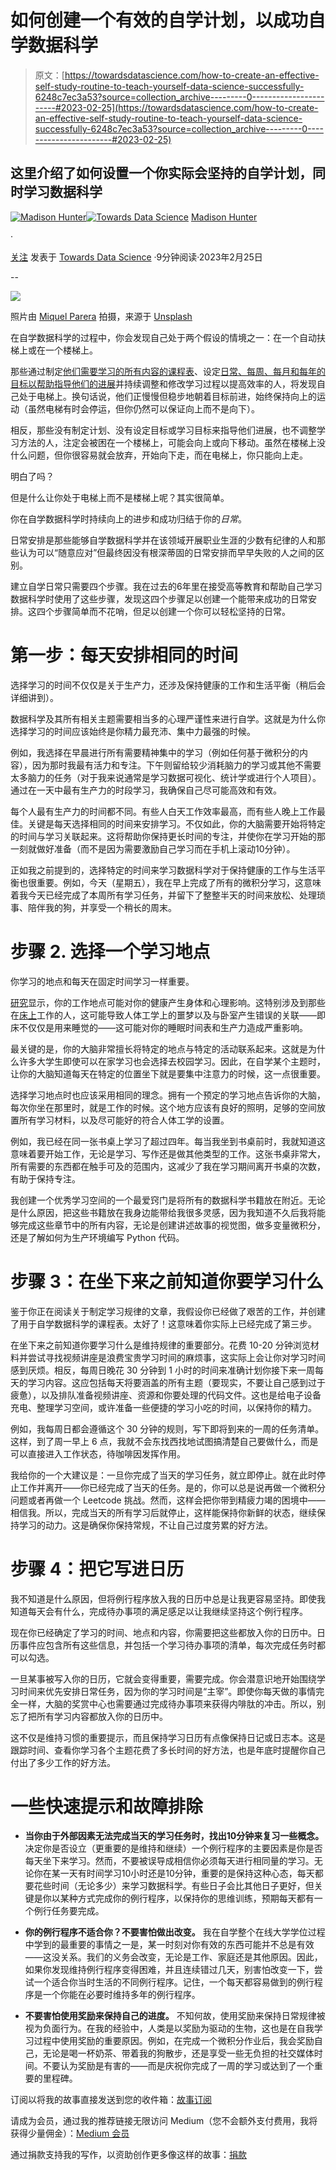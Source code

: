 # 如何创建一个有效的自学计划，以成功自学数据科学

> 原文：[https://towardsdatascience.com/how-to-create-an-effective-self-study-routine-to-teach-yourself-data-science-successfully-6248c7ec3a53?source=collection_archive---------0-----------------------#2023-02-25](https://towardsdatascience.com/how-to-create-an-effective-self-study-routine-to-teach-yourself-data-science-successfully-6248c7ec3a53?source=collection_archive---------0-----------------------#2023-02-25)

## 这里介绍了如何设置一个你实际会坚持的自学计划，同时学习数据科学

[](https://madison13.medium.com/?source=post_page-----6248c7ec3a53--------------------------------)[![Madison Hunter](../Images/fa84176a13175e75944b49e110b92e14.png)](https://madison13.medium.com/?source=post_page-----6248c7ec3a53--------------------------------)[](https://towardsdatascience.com/?source=post_page-----6248c7ec3a53--------------------------------)[![Towards Data Science](../Images/a6ff2676ffcc0c7aad8aaf1d79379785.png)](https://towardsdatascience.com/?source=post_page-----6248c7ec3a53--------------------------------) [Madison Hunter](https://madison13.medium.com/?source=post_page-----6248c7ec3a53--------------------------------)

·

[关注](https://medium.com/m/signin?actionUrl=https%3A%2F%2Fmedium.com%2F_%2Fsubscribe%2Fuser%2F6a8c6841e521&operation=register&redirect=https%3A%2F%2Ftowardsdatascience.com%2Fhow-to-create-an-effective-self-study-routine-to-teach-yourself-data-science-successfully-6248c7ec3a53&user=Madison+Hunter&userId=6a8c6841e521&source=post_page-6a8c6841e521----6248c7ec3a53---------------------post_header-----------) 发表于 [Towards Data Science](https://towardsdatascience.com/?source=post_page-----6248c7ec3a53--------------------------------) ·9分钟阅读·2023年2月25日[](https://medium.com/m/signin?actionUrl=https%3A%2F%2Fmedium.com%2F_%2Fvote%2Ftowards-data-science%2F6248c7ec3a53&operation=register&redirect=https%3A%2F%2Ftowardsdatascience.com%2Fhow-to-create-an-effective-self-study-routine-to-teach-yourself-data-science-successfully-6248c7ec3a53&user=Madison+Hunter&userId=6a8c6841e521&source=-----6248c7ec3a53---------------------clap_footer-----------)

--

[](https://medium.com/m/signin?actionUrl=https%3A%2F%2Fmedium.com%2F_%2Fbookmark%2Fp%2F6248c7ec3a53&operation=register&redirect=https%3A%2F%2Ftowardsdatascience.com%2Fhow-to-create-an-effective-self-study-routine-to-teach-yourself-data-science-successfully-6248c7ec3a53&source=-----6248c7ec3a53---------------------bookmark_footer-----------)![](../Images/51ac72b6663398ff0c79ddfede274680.png)

照片由 [Miquel Parera](https://unsplash.com/@miquel_parera_mila?utm_source=medium&utm_medium=referral) 拍摄，来源于 [Unsplash](https://unsplash.com/?utm_source=medium&utm_medium=referral)

在自学数据科学的过程中，你会发现自己处于两个假设的情境之一：在一个自动扶梯上或在一个楼梯上。

那些通过制定[他们需要学习的所有内容的课程表](https://madison13.medium.com/the-fully-updated-guide-you-can-use-to-learn-data-science-in-2022-without-getting-a-degree-8e73e416c21b)、设定[日常、每周、每月和每年的目标以帮助指导他们的进展](https://madison13.medium.com/daily-weekly-monthly-and-yearly-goal-tips-to-guide-a-self-taught-data-scientist-in-2023-d405f8d0d87a)并持续调整和修改学习过程以提高效率的人，将发现自己处于电梯上。换句话说，他们正慢慢但稳步地朝着目标前进，始终保持向上的运动（虽然电梯有时会停运，但你仍然可以保证向上而不是向下）。

相反，那些没有制定计划、没有设定目标或学习目标来指导他们进展，也不调整学习方法的人，注定会被困在一个楼梯上，可能会向上或向下移动。虽然在楼梯上没什么问题，但你很容易就会放弃，开始向下走，而在电梯上，你只能向上走。

明白了吗？

但是什么让你处于电梯上而不是楼梯上呢？其实很简单。

你在自学数据科学时持续向上的进步和成功归结于你的*日常*。

日常安排是那些能够自学数据科学并在该领域开展职业生涯的少数有纪律的人和那些认为可以“随意应对”但最终因没有根深蒂固的日常安排而早早失败的人之间的区别。

建立自学日常只需要四个步骤。我在过去的6年里在接受高等教育和帮助自己学习数据科学时使用了这些步骤，发现这四个步骤足以创建一个能带来成功的日常安排。这四个步骤简单而不花哨，但足以创建一个你可以轻松坚持的日常。

# 第一步：每天安排相同的时间

选择学习的时间不仅仅是关于生产力，还涉及保持健康的工作和生活平衡（稍后会详细讲到）。

数据科学及其所有相关主题需要相当多的心理严谨性来进行自学。这就是为什么你选择学习的时间应该始终是你精力最充沛、集中力最强的时候。

例如，我选择在早晨进行所有需要精神集中的学习（例如任何基于微积分的内容），因为那时我最有活力和专注。下午则留给较少消耗脑力的学习或其他不需要太多脑力的任务（对于我来说通常是学习数据可视化、统计学或进行个人项目）。通过在一天中最有生产力的时段学习，我确保自己尽可能高效和有效。

每个人最有生产力的时间都不同。有些人白天工作效率最高，而有些人晚上工作最佳。关键是每天选择相同的时间来安排学习。不仅如此，你的大脑需要开始将特定的时间与学习关联起来。这将帮助你保持更长时间的专注，并使你在学习开始的那一刻就做好准备（而不是因为需要激励自己学习而在手机上滚动10分钟）。

正如我之前提到的，选择特定的时间来学习数据科学对于保持健康的工作与生活平衡也很重要。例如，今天（星期五），我在早上完成了所有的微积分学习，这意味着我今天已经完成了本周所有学习任务，并留下了整整半天的时间来放松、处理琐事、陪伴我的狗，并享受一个稍长的周末。

# 步骤 2\. 选择一个学习地点

你学习的地点和每天在固定时间学习一样重要。

[研究](https://www.bbc.com/worklife/article/20210217-is-it-bad-to-you-work-from-your-bed-for-a-year)显示，你的工作地点可能对你的健康产生身体和心理影响。这特别涉及到那些在[床上](https://www.bbc.com/worklife/article/20210217-is-it-bad-to-you-work-from-your-bed-for-a-year)工作的人，这可能导致人体工学上的噩梦以及与卧室产生错误的关联——即床不仅仅是用来睡觉的——这可能对你的睡眠时间表和生产力造成严重影响。

最关键的是，你的大脑非常擅长将特定的地点与特定的活动联系起来。这就是为什么许多大学生即使可以在家学习也会选择去校园学习。因此，在自学某个主题时，让你的大脑知道每天在特定的位置坐下就是要集中注意力的时候，这一点很重要。

选择学习地点时也应该采用相同的理念。拥有一个预定的学习地点告诉你的大脑，每次你坐在那里时，就是工作的时候。这个地方应该有良好的照明，足够的空间放置所有学习材料，以及尽可能好的符合人体工学的设置。

例如，我已经在同一张书桌上学习了超过四年。每当我坐到书桌前时，我就知道这意味着要开始工作，无论是学习、写作还是做其他类型的工作。这张书桌非常大，所有需要的东西都在触手可及的范围内，这减少了我在学习期间离开书桌的次数，有助于保持专注。

我创建一个优秀学习空间的一个最爱窍门是将所有的数据科学书籍放在附近。无论是什么原因，把这些书籍放在我身边能带给我很多灵感，因为我知道不久后我将能够完成这些章节中的所有内容，无论是创建讲述故事的视觉图，做多变量微积分，还是了解如何为生产环境编写 Python 代码。

# 步骤 3：在坐下来之前知道你要学习什么

鉴于你正在阅读关于制定学习规律的文章，我假设你已经做了艰苦的工作，并创建了用于自学数据科学的课程表。太好了！这意味着你实际上已经完成了第三步。

在坐下来之前知道你要学习什么是维持规律的重要部分。花费 10-20 分钟浏览材料并尝试寻找视频讲座是浪费宝贵学习时间的麻烦事，这实际上会让你对学习时间感到厌烦。相反，每周日晚花 30 分钟到 1 小时的时间来准确计划你接下来一周每天的学习内容。这应包括每天将要涵盖的所有主题（要现实，不要让自己感到过于疲惫），以及排队准备视频讲座、资源和你要处理的代码文件。这也是给电子设备充电、整理学习空间，或许准备一些便捷的学习小吃的时间，以保持你的精力。

例如，我每周日都会遵循这个 30 分钟的规则，写下即将到来的一周的任务清单。这样，到了周一早上 6 点，我就不会东找西找地试图搞清楚自己要做什么，而是可以直接进入工作状态，待咖啡因发挥作用。

我给你的一个大建议是：一旦你完成了当天的学习任务，就立即停止。就在此时停止工作并离开——你已经完成了当天的任务。是的，你可以总是说再做一个微积分问题或者再做一个 Leetcode 挑战。然而，这样会把你带到精疲力竭的困境中——相信我。所以，完成当天的所有学习后就停止，这样能保持你新鲜的状态，继续保持学习的动力。这是确保你保持常规，不让自己过度劳累的好方法。

# 步骤 4：把它写进日历

我不知道是什么原因，但将例行程序放入我的日历中总是让我更容易坚持。即使我知道每天会有什么，完成待办事项的满足感足以让我继续坚持这个例行程序。

现在你已经确定了学习的时间、地点和内容，你需要把这些都放入你的日历中。日历事件应包含所有这些信息，并包括一个学习待办事项的清单，每次完成任务时都可以勾选。

一旦某事被写入你的日历，它就会变得重要，需要完成。你会潜意识地开始围绕学习时间来优先安排日常任务，因为你的学习时间是“主宰”。即使你每天做的事情完全一样，大脑的奖赏中心也需要通过完成待办事项来获得内啡肽的冲击。所以，别忘了把所有学习内容都放入你的日历中。

这不仅是维持习惯的重要提示，而且保持学习日历有点像保持日记或日志本。这是跟踪时间、查看你学习各个主题花费了多长时间的好方法，也是年底时提醒你自己付出了多少工作的好方法。

# 一些快速提示和故障排除

+   **当你由于外部因素无法完成当天的学习任务时，找出10分钟来复习一些概念。** 决定你是否设立（更重要的是维持和继续）一个例行程序的主要因素是你是否每天坐下来学习。然而，不要被误导成相信你必须每天进行相同量的学习。无论你在某一天有时间学习10小时还是10分钟，重要的是保持这种心态，每天都要花些时间（无论多少）来学习数据科学。有些日子会比其他日子更好，但关键是你以某种方式完成你的例行程序，以保持你的思维训练，预期每天都有一个例行任务要完成。

+   **你的例行程序不适合你？不要害怕做出改变。** 我在自学整个在线大学学位过程中学到的最重要的事情之一是，某一时刻对你有效的东西可能并不总是有效——这没关系。我们的义务会改变，无论是工作、家庭还是其他原因。因此，如果你发现维持例行程序变得困难，并且连续错过几天，别害怕改变一下，尝试一个适合你当时生活的不同例行程序。记住，一个每天都容易做到的例行程序是一个你能在必要时维持多年的例行程序。

+   **不要害怕使用奖励来保持自己的进度。** 不知何故，使用奖励来保持日常规律被视为负面行为。在我的经验中，人类是以奖励为驱动的生物，这也是在自我学习过程中使用奖励的重要原因。例如，在完成一个微积分作业后，我会奖励自己，无论是喝一杯奶茶、带着我的狗散步，还是享受一些无负担的社交媒体时间。不要认为奖励是有害的——而是庆祝你完成了一周的学习或达到了一个重要的里程碑。

订阅以将我的故事直接发送到您的收件箱：[故事订阅](https://madison13.medium.com/subscribe)

请成为会员，通过我的推荐链接无限访问 Medium（您不会额外支付费用，我将获得少量佣金）：[Medium 会员](https://madison13.medium.com/membership)

通过捐款支持我的写作，以资助创作更多像这样的故事：[捐款](https://ko-fi.com/madisonhunter13)
